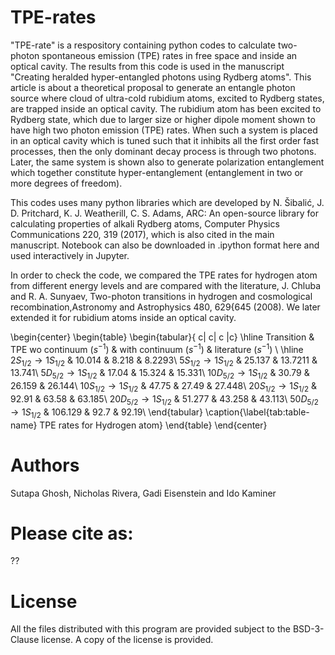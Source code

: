 # TPE-rates

"TPE-rate" is a respository containing python codes to calculate two-photon spontaneous emission (TPE) rates in free space and inside an optical cavity. The results from this code is used in the manuscript "Creating heralded hyper-entangled photons using Rydberg atoms". This article is about a theoretical proposal to generate an entangle photon source where cloud of ultra-cold rubidium atoms, excited to Rydberg states, are trapped inside an optical cavity. The rubidium atom has been excited to Rydberg state, which due to larger size or higher dipole moment shown to have high two photon emission (TPE) rates. When such a system is placed in an optical cavity which is tuned such that it inhibits all the first order fast processes, then the only dominant decay process is through two photons. Later, the same system is shown also to generate polarization entanglement which together constitute hyper-entanglement (entanglement in two or more degrees of freedom).

This codes uses many python libraries which are developed by N. Šibalić, J. D. Pritchard, K. J. Weatherill, C. S. Adams, ARC: An open-source library for calculating properties of alkali Rydberg atoms, Computer Physics Communications 220, 319 (2017), which is also cited in the main manuscript. Notebook can also be downloaded in .ipython format here and used interactively in Jupyter.

In order to check the code, we compared the TPE rates for hydrogen atom from different energy levels and are compared with the literature, J. Chluba and R. A. Sunyaev, Two-photon transitions in hydrogen and cosmological recombination,Astronomy and Astrophysics 480, 629{645 (2008). We later extended it for rubidium atoms inside an optical cavity.

\begin{center}
\begin{table}
\begin{tabular}{ c| c| c |c}
\hline
 Transition & TPE wo continuum ($s^{-1}$) & with continuum ($s^{-1}$) & literature ($s^{-1}$) \\
 \hline
 $2S_{1/2} \rightarrow 1S_{1/2}$ & 10.014 & 8.218 & 8.2293\\ 
 $5S_{1/2} \rightarrow 1S_{1/2}$ & 25.137 & 13.7211 & 13.741\\ 
$5D_{5/2} \rightarrow 1S_{1/2}$ & 17.04 & 15.324 & 15.331\\ 
$10D_{5/2} \rightarrow 1S_{1/2}$ & 30.79 & 26.159 & 26.144\\
$10S_{1/2} \rightarrow 1S_{1/2}$ & 47.75 & 27.49 & 27.448\\
$20S_{1/2} \rightarrow 1S_{1/2}$ & 92.91 & 63.58 & 63.185\\
$20D_{5/2} \rightarrow 1S_{1/2}$ & 51.277 & 43.258 & 43.113\\
$50D_{5/2} \rightarrow 1S_{1/2}$ & 106.129 & 92.7 & 92.19\\
\end{tabular}
\caption{\label{tab:table-name} TPE rates for Hydrogen atom}
\end{table}
\end{center}

# Authors

Sutapa Ghosh, Nicholas Rivera, Gadi Eisenstein and Ido Kaminer

# Please cite as:

??

# License

All the files distributed with this program are provided subject to the BSD-3-Clause license. A copy of the license is provided.
